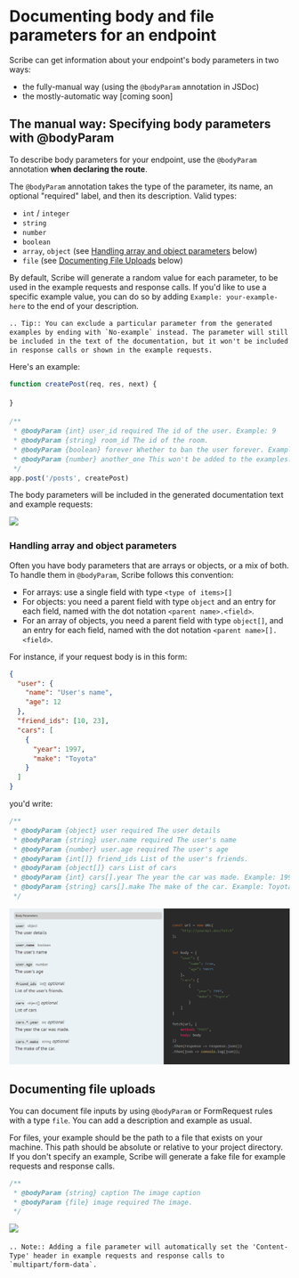 # Documenting body and file parameters for an endpoint
Scribe can get information about your endpoint's body parameters in two ways:
- the fully-manual way (using the `@bodyParam` annotation in JSDoc)
- the mostly-automatic way [coming soon]

## The manual way: Specifying body parameters with @bodyParam
To describe body parameters for your endpoint, use the `@bodyParam` annotation **when declaring the route**.

The `@bodyParam` annotation takes the type of the parameter, its name, an optional "required" label, and then its description. Valid types:
- `int` / `integer`
- `string`
- `number`
- `boolean`
- `array`, `object` (see [Handling array and object parameters](#handling-array-and-object-parameters) below)
- `file` (see [Documenting File Uploads](#documenting-file-uploads) below)

By default, Scribe will generate a random value for each parameter, to be used in the example requests and response calls. If you'd like to use a specific example value, you can do so by adding `Example: your-example-here` to the end of your description.

```eval_rst
.. Tip:: You can exclude a particular parameter from the generated examples by ending with `No-example` instead. The parameter will still be included in the text of the documentation, but it won't be included in response calls or shown in the example requests.
```

Here's an example:

```js
function createPost(req, res, next) {

}

/**
 * @bodyParam {int} user_id required The id of the user. Example: 9
 * @bodyParam {string} room_id The id of the room.
 * @bodyParam {boolean} forever Whether to ban the user forever. Example: false
 * @bodyParam {number} another_one This won't be added to the examples. No-example
 */
app.post('/posts', createPost)
```

The body parameters will be included in the generated documentation text and example requests:

![](../images/endpoint-bodyparams-1.png)


### Handling array and object parameters
Often you have body parameters that are arrays or objects, or a mix of both. To handle them in `@bodyParam`, Scribe follows this convention:
- For arrays: use a single field with type `<type of items>[]`
- For objects: you need a parent field with type `object` and an entry for each field, named with the dot notation `<parent name>.<field>`.
- For an array of objects, you need a parent field with type `object[]`, and an entry for each field, named with the dot notation `<parent name>[].<field>`.


For instance, if your request body is in this form:

```json
{
  "user": {
    "name": "User's name",
    "age": 12
  },
  "friend_ids": [10, 23],
  "cars": [
    {
      "year": 1997,
      "make": "Toyota"
    }
  ]
}
```

you'd write:

```js
/**
 * @bodyParam {object} user required The user details
 * @bodyParam {string} user.name required The user's name
 * @bodyParam {number} user.age required The user's age
 * @bodyParam {int[]} friend_ids List of the user's friends.
 * @bodyParam {object[]} cars List of cars
 * @bodyParam {int} cars[].year The year the car was made. Example: 1997
 * @bodyParam {string} cars[].make The make of the car. Example: Toyota
 */
```

![](../images/endpoint-bodyparams-2.png)



## Documenting file uploads
You can document file inputs by using `@bodyParam` or FormRequest rules with a type `file`. You can add a description and example as usual. 

For files, your example should be the path to a file that exists on your machine. This path should be absolute or relative to your project directory. If you don't specify an example, Scribe will generate a fake file for example requests and response calls.

```js
/**
 * @bodyParam {string} caption The image caption
 * @bodyParam {file} image required The image.
 */
```

![](../images/endpoint-bodyparams-4.png) 

```eval_rst
.. Note:: Adding a file parameter will automatically set the 'Content-Type' header in example requests and response calls to `multipart/form-data`.
```
